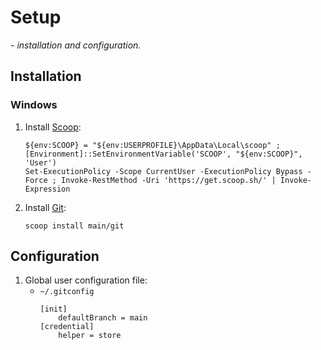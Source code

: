 # Setup

*- installation and configuration.*

## Installation

### Windows

1. Install [Scoop](https://scoop.sh/):
    ```posh
    ${env:SCOOP} = "${env:USERPROFILE}\AppData\Local\scoop" ; [Environment]::SetEnvironmentVariable('SCOOP', "${env:SCOOP}", 'User')
    Set-ExecutionPolicy -Scope CurrentUser -ExecutionPolicy Bypass -Force ; Invoke-RestMethod -Uri 'https://get.scoop.sh/' | Invoke-Expression
    ```
1. Install [Git](https://gitforwindows.org/):
    ```posh
    scoop install main/git
    ```

## Configuration

1. Global user configuration file:
    - `~/.gitconfig`
        ```gitconfig
        [init]
            defaultBranch = main
        [credential]
            helper = store
        ```
